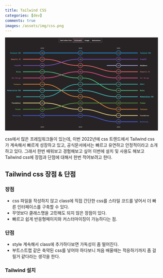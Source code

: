 ```yaml
---
title: Tailwind CSS
categories: [dev]
comments: true
images: /assets/img/css.png
---
```


![css](/assets/img/css.png)

css에서 많은 프레임워크들이 있는데, 이번 2022년에 css 트렌드에서 Tailwind css가 계속해서 빠르게 성장하고 있고, 공식문서에서는 빠르고 유연하고 안정적이라고 소개하고 있다. 그래서 한번 배워보고 경험해보고 싶어 이번에 설치 및 사용도 해보고 Tailwind css에 장점과 단점에 대해서 한번 적어보려고 한다.

## Tailwind css 장점 & 단점

### 장점

- css 파일을 작성하지 않고 class에 직접 간단한 css를 스타일 코드를 넣어서 더 빠른 인터페이스를 구축할 수 있다.
- 무엇보다 클래스명을 고민해도 되지 않은 장점이 있다.
- 빠르고 쉽게 반응형페이지와 커스터마이징이 가능하다는 점.

### 단점

- style 계속해서 class에 추가하다보면 가독성이 좀 떨어진다.
- 부트스트랩 같은 축약된 css를 넣어야 하다보니 처음 배울때는 적응하기까지 좀 걸릴거 같다라는 생각을 한다.

### Tailwind 설치
